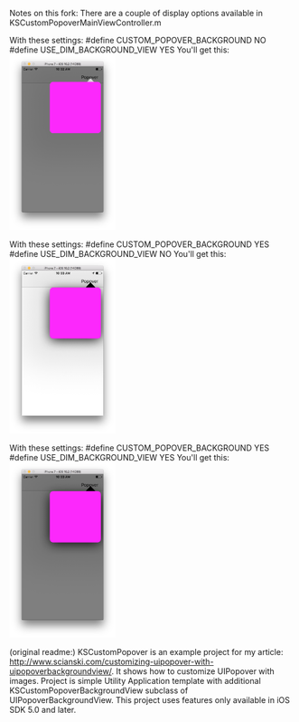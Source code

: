 Notes on this fork:
There are a couple of display options available in KSCustomPopoverMainViewController.m  

With these settings:
  #define CUSTOM_POPOVER_BACKGROUND NO
  #define USE_DIM_BACKGROUND_VIEW YES
You'll get this:
<img src="KSCustomPopover/dimview_only.png" width="188">

With these settings:
  #define CUSTOM_POPOVER_BACKGROUND YES
  #define USE_DIM_BACKGROUND_VIEW NO
You'll get this:
<img src="KSCustomPopover/customBackgroundOnly.png" width="188">

With these settings:
  #define CUSTOM_POPOVER_BACKGROUND YES
  #define USE_DIM_BACKGROUND_VIEW YES
You'll get this:
<img src="KSCustomPopover/bothBackgroundOptions.png" width="188">

(original readme:)
KSCustomPopover is an example project for my article: http://www.scianski.com/customizing-uipopover-with-uipopoverbackgroundview/. It shows how to customize UIPopover with images. Project is simple Utility Application template with additional KSCustomPopoverBackgroundView subclass of UIPopoverBackgroundView. This project uses features only available in iOS SDK 5.0 and later.
